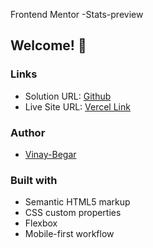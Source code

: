  Frontend Mentor -Stats-preview
## Welcome! 👋

### Links

- Solution URL: [Github](https://github.com/vinay-begar/Law-and-Justice)
- Live Site URL: [Vercel Link](https://stats-preview-ten-wheat.vercel.app/)


### Author

- [Vinay-Begar](https://www.linkedin.com/in/vinay-begar/)


### Built with

- Semantic HTML5 markup
- CSS custom properties
- Flexbox
- Mobile-first workflow